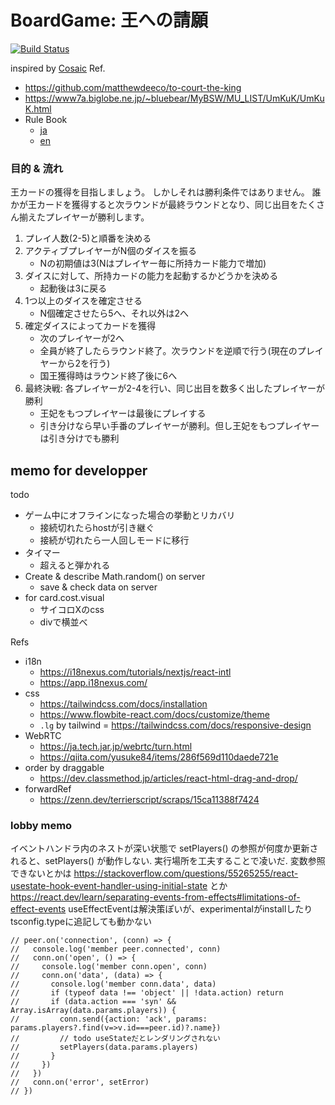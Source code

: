 # BoardGame: 王への請願

[![Build Status](https://github.com/darai0512/to-court-the-king.js/actions/workflows/ci.yml/badge.svg?branch=main)](https://github.com/darai0512/to-court-the-king.js/actions)

inspired by [Cosaic](https://www.amazon.co.jp/dp/B00VYK67JS/ref=nosim?tag=papuwa-22)
Ref.
- https://github.com/matthewdeeco/to-court-the-king
- https://www7a.biglobe.ne.jp/~bluebear/MyBSW/MU_LIST/UmKuK/UmKuK.html
- Rule Book
  - [ja](http://emaame.com/static/bsw/pdfs/UmkroneundKragen.pdf)
  - [en](https://github.com/matthewdeeco/to-court-the-king/blob/master/To%20Court%20the%20King%20Rules.pdf)

### 目的 & 流れ

王カードの獲得を目指しましょう。
しかしそれは勝利条件ではありません。
誰かが王カードを獲得すると次ラウンドが最終ラウンドとなり、同じ出目をたくさん揃えたプレイヤーが勝利します。

1. プレイ人数(2-5)と順番を決める
2. アクティブプレイヤーがN個のダイスを振る
    - Nの初期値は3(Nはプレイヤー毎に所持カード能力で増加)
3. ダイスに対して、所持カードの能力を起動するかどうかを決める
    - 起動後は3に戻る
4. 1つ以上のダイスを確定させる
    - N個確定させたら5へ、それ以外は2へ
5. 確定ダイスによってカードを獲得
    - 次のプレイヤーが2へ
    - 全員が終了したらラウンド終了。次ラウンドを逆順で行う(現在のプレイヤーから2を行う)
    - 国王獲得時はラウンド終了後に6へ
6. 最終決戦: 各プレイヤーが2-4を行い、同じ出目を数多く出したプレイヤーが勝利 
    - 王妃をもつプレイヤーは最後にプレイする
    - 引き分けなら早い手番のプレイヤーが勝利。但し王妃をもつプレイヤーは引き分けでも勝利

## memo for developper

todo
- ゲーム中にオフラインになった場合の挙動とリカバリ
    - 接続切れたらhostが引き継ぐ
    - 接続が切れたら一人回しモードに移行
- タイマー
  - 超えると弾かれる
- Create & describe Math.random() on server
  - save & check data on server 
- for card.cost.visual
    - サイコロXのcss
    - divで横並べ

Refs
- i18n
  - https://i18nexus.com/tutorials/nextjs/react-intl
  - https://app.i18nexus.com/
- css
  - https://tailwindcss.com/docs/installation
  - https://www.flowbite-react.com/docs/customize/theme
  - `.lg` by tailwind = https://tailwindcss.com/docs/responsive-design
- WebRTC
  - https://ja.tech.jar.jp/webrtc/turn.html
  - https://qiita.com/yusuke84/items/286f569d110daede721e
- order by draggable
    - https://dev.classmethod.jp/articles/react-html-drag-and-drop/
- forwardRef
    - https://zenn.dev/terrierscript/scraps/15ca11388f7424

### lobby memo

イベントハンドラ内のネストが深い状態で setPlayers() の参照が何度か更新されると、setPlayers() が動作しない.
実行場所を工夫することで凌いだ.
変数参照できないとかは https://stackoverflow.com/questions/55265255/react-usestate-hook-event-handler-using-initial-state
とか https://react.dev/learn/separating-events-from-effects#limitations-of-effect-events
useEffectEventは解決策ぽいが、experimentalがinstallしたりtsconfig.typeに追記しても動かない

```
// peer.on('connection', (conn) => {
//   console.log('member peer.connected', conn)
//   conn.on('open', () => {
//     console.log('member conn.open', conn)
//     conn.on('data', (data) => {
//       console.log('member conn.data', data)
//       if (typeof data !== 'object' || !data.action) return
//       if (data.action === 'syn' && Array.isArray(data.params.players)) {
//         conn.send({action: 'ack', params: params.players?.find(v=>v.id===peer.id)?.name})
//         // todo useStateだとレンダリングされない
//         setPlayers(data.params.players)
//       }
//     })
//   })
//   conn.on('error', setError)
// })
```